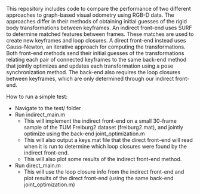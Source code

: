 This repository includes code to compare the performance of two different approaches to graph-based visual odometry using RGB-D data. The approaches differ in their methods of obtaining initial guesses of the rigid body transformations between keyframes. An indirect front-end uses SURF to determine matched features between frames. These matches are used to create new keyframes and loop closures. A direct front-end instead uses Gauss-Newton, an iterative approach for computing the transformations. Both front-end methods send their initial guesses of the transformations relating each pair of connected keyframes to the same back-end method that jointly optimizes and updates each transformation using a pose synchronization method. The back-end also requires the loop closures between keyframes, which are only determined through our indirect front-end.

How to run a simple test:
- Navigate to the test/ folder
- Run indirect_main.m
  - This will implement the indirect front-end on a small 30-frame sample of the TUM Freiburg2 dataset (freiburg2.mat), and jointly optimize using the back-end joint_optimization.m
  - This will also output a keys.mat file that the direct front-end will read when it is run to determine which loop closures were found by the indirect front-end.
  - This will also plot some results of the indirect front-end method.
- Run direct_main.m
  - This will use the loop closure info from the indirect front-end and plot results of the direct front-end (using the same back-end joint_optimization.m)
